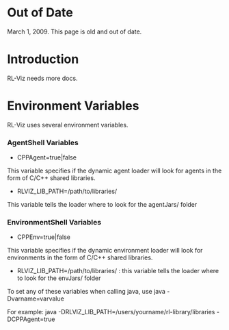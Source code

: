 # Out of Date #
March 1, 2009.  This page is old and out of date.

# Introduction #

RL-Viz needs more docs.


# Environment Variables #

RL-Viz uses several environment variables.

### AgentShell Variables ###

  * CPPAgent=true|false

This variable specifies if the dynamic agent loader will look for agents in the form of C/C++ shared libraries.

  * RLVIZ\_LIB\_PATH=/path/to/libraries/

This variable tells the loader where to look for the agentJars/ folder


### EnvironmentShell Variables ###

  * CPPEnv=true|false

This variable specifies if the dynamic environment loader will look for environments in the form of C/C++ shared libraries.

  * RLVIZ\_LIB\_PATH=/path/to/libraries/ : this variable tells the loader where to look for the envJars/ folder


To set any of these variables when calling java, use java -Dvarname=varvalue

For example: java -DRLVIZ\_LIB\_PATH=/users/yourname/rl-library/libraries -DCPPAgent=true